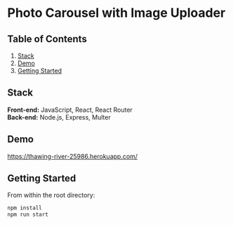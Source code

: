 # Photo Carousel with Image Uploader


## Table of Contents

1. [Stack](#stack)
2. [Demo](#demo)
3. [Getting Started](#getting-started)

## Stack

<b>Front-end:</b> JavaScript, React, React Router
<br />
<b>Back-end:</b> Node.js, Express, Multer

## Demo
https://thawing-river-25986.herokuapp.com/

## Getting Started

From within the root directory:

```sh
npm install 
npm run start
```
